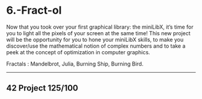 # 6.-Fract-ol
Now that you took over your first graphical library: the miniLibX, it’s time for you to light all the pixels of your screen at the same time! This new project will be the opportunity for you to hone your miniLibX skills, to make you discover/use the mathematical notion of complex numbers and to take a peek at the concept of optimization in computer graphics.

Fractals : Mandelbrot, Julia, Burning Ship, Burning Bird.

***
## 42 Project 125/100
